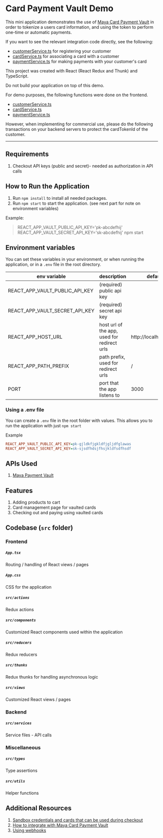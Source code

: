 # Card Payment Vault Demo

This mini application demonstrates the use of [Maya Card Payment Vault](https://developers.maya.ph/docs/maya-card-payment-vault) in order to tokenize a users card information, and using the token to perform one-time or automatic payments.

If you want to see the relevant integration code directly, see the following:
- [customerService.ts](src/services/customerService.ts) for registering your customer
- [cardService.ts](src/services/cardService.ts) for associating a card with a customer
- [paymentService.ts](src/services/paymentService.ts) for making payments with your customer's card

This project was created with React (React Redux and Thunk) and TypeScript.

Do not build your application on top of this demo.

For demo purposes, the following functions were done on the frontend.
- [customerService.ts](src/services/customerService.ts)
- [cardService.ts](src/services/cardService.ts)
- [paymentService.ts](src/services/paymentService.ts)

However, when implementing for commercial use, please do the following transactions on your backend servers to protect the cardTokenId of the customer.

---

## Requirements
1. Checkout API keys (public and secret)- needed as authorization in API calls

## How to Run the Application
1. Run `npm install` to install all needed packages.
2. Run `npm start` to start the application. (see next part for note on environment variables) 

Example: 
> REACT_APP_VAULT_PUBLIC_API_KEY='pk-abcdefhij' REACT_APP_VAULT_SECRET_API_KEY='sk-abcdefhij' npm start

## Environment variables
You can set these variables in your environment, or when running the application, or in a `.env` file in the root directory.

| env variable                      | description                                 | default               |
|-----------------------------------|---------------------------------------------|-----------------------|
| REACT_APP_VAULT_PUBLIC_API_KEY    | (required) public api key                   |                       |
| REACT_APP_VAULT_SECRET_API_KEY    | (required) secret api key                   |                       |
| REACT_APP_HOST_URL                | host url of the app, used for redirect urls | http://localhost:3000 |
| REACT_APP_PATH_PREFIX             | path prefix, used for redirect urls         | /                     |
| PORT                              | port that the app listens to                | 3000                  |

### Using a .env file
You can create a `.env` file in the root folder with values.  This allows you to run the application with just `npm start`

Example
```ini
REACT_APP_VAULT_PUBLIC_API_KEY=pk-gjldkfjgkldfjgljdfglawas
REACT_APP_VAULT_SECRET_API_KEY=sk-sjsdfhdsjfhsjkldfsdfhsdf
```


## APIs Used
1. [Maya Payment Vault](https://developers.maya.ph/reference/introduction-payment-vault)

## Features
1. Adding products to cart
2. Card management page for vaulted cards
2. Checking out and paying using vaulted cards

## Codebase (`src` folder)
### **Frontend**
##### `App.tsx`
Routing / handling of React views / pages
##### `App.css`
CSS for the application
##### `src/actions`
Redux actions
##### `src/components`
Customized React components used within the application
##### `src/reducers`
Redux reducers
##### `src/thunks`
Redux thunks for handling asynchronous logic
##### `src/views`
Customized React views / pages


### **Backend**
##### `src/services`
Service files - API calls

### **Miscellaneous**
##### `src/types`
Type assertions
##### `src/utils`
Helper functions


## Additional Resources
1. [Sandbox credentials and cards that can be used during checkout](https://developers.maya.ph/reference/sandbox-credentials-and-cards)
2. [How to integrate with Maya Card Payment Vault](https://developers.maya.ph/docs/maya-card-payment-vault)
3. [Using webhooks](https://developers.maya.ph/docs/receive-real-time-payment-information-using-webhooks)
